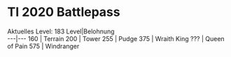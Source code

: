 # TI 2020 Battlepass
Aktuelles Level: 183
Level|Belohnung    
---|---
160 | Terrain
200 | Tower
255 | Pudge
375 | Wraith King
??? | Queen of Pain
575 | Windranger

